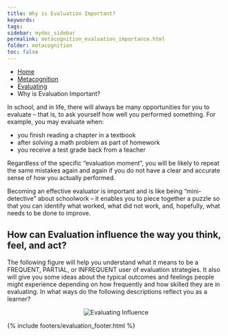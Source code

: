 ```yaml
---
title: Why is Evaluation Important?
keywords: 
tags: 
sidebar: mydoc_sidebar
permalink: metacognition_evaluation_importance.html
folder: metacognition
toc: false
---
```


<ul class="breadcrumb">
    <li><a href="index.html">Home</a></li>
    <li><a href="metacognition.html">Metacognition</a></li>
    <li><a href="metacognition_evaluation.html">Evaluating</a></li>
    <li class="active">Why is Evaluation Important?</li>
</ul>


In school, and in life, there will always be many opportunities for you
to evaluate – that is, to ask yourself how well you performed something.
For example, you may evaluate when:

* you finish reading a chapter in a textbook
* after solving a math problem as part of homework
* you receive a test grade back from a teacher

Regardless of the specific “evaluation moment”, you will be likely to repeat the same mistakes again and again if you do not have a clear and accurate sense of how you actually performed.

Becoming an effective evaluator is important and is like being “mini-detective” about schoolwork – it enables you to piece together a puzzle so that you can identify what worked, what did not work, and, hopefully, what needs to be done to improve.

## How can Evaluation influence the way you think, feel, and act?

The following figure will help you understand what it means to be a FREQUENT, PARTIAL, or INFREQUENT user of evaluation strategies. It also will give you some ideas about the typical outcomes and feelings people might experience depending on how frequently and how skilled they are in evaluating. In what ways do the following descriptions reflect you as a learner?

<center><img src='images/metacognition_evaluation.png' alt='Evaluating Influence' /></center>


{% include footers/evaluation_footer.html %}


